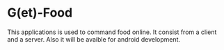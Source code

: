 # G(et)-Food
This applications is used to command food online. It consist from a client and a server.
Also it will be avaible for android development.
